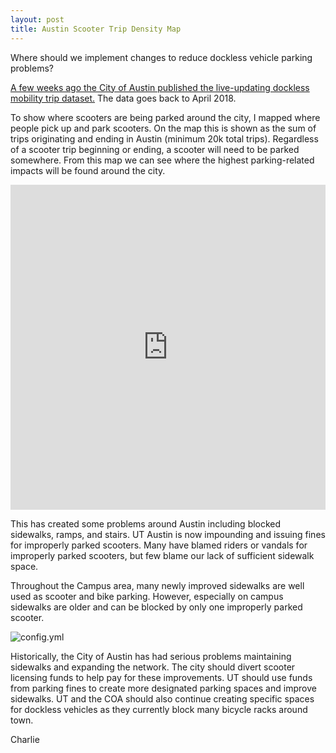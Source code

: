 ```yaml
---
layout: post
title: Austin Scooter Trip Density Map
---
```

Where should we implement changes to reduce dockless vehicle parking problems?

[A few weeks ago the City of Austin published the live-updating dockless mobility trip dataset.](https://data.austintexas.gov/Transportation-and-Mobility/Dockless-Vehicle-Trips/7d8e-dm7r) The data goes back to April 2018. 

To show where scooters are being parked around the city, I mapped where people pick up and park scooters. On the map this is shown as the sum of trips originating and ending in Austin (minimum 20k total trips). Regardless of a scooter trip beginning or ending, a scooter will need to be parked somewhere. From this map we can see where the highest parking-related impacts will be found around the city. 

<iframe width="100%" height="520" frameborder="0" src="https://thomashenry.carto.com/builder/6d1bca14-3cf1-403f-ad03-9a997e7dd71a/embed" allowfullscreen webkitallowfullscreen mozallowfullscreen oallowfullscreen msallowfullscreen></iframe>

This has created some problems around Austin including blocked sidewalks, ramps, and stairs. UT Austin is now impounding and issuing fines for improperly parked scooters. Many have blamed riders or vandals for improperly parked scooters, but few blame our lack of sufficient sidewalk space. 

Throughout the Campus area, many newly improved sidewalks are well used as scooter and bike parking. However, especially on campus sidewalks are older and can be blocked by only one improperly parked scooter. 

![config.yml]({{site.baseurl}}/images/innercampus.png)

Historically, the City of Austin has had serious problems maintaining sidewalks and expanding the network. The city should divert scooter licensing funds to help pay for these improvements. UT should use funds from parking fines to create more designated parking spaces and improve sidewalks. UT and the COA should also continue creating specific spaces for dockless vehicles as they currently block many bicycle racks around town. 

Charlie